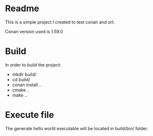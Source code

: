 # Readme

This is a simple project I created to test conan and ort.

Conan version used is 1.59.0

# Build

In order to build the project:

- mkdir build/
- cd build/
- conan install ..
- cmake ..
- make ..

# Execute file

The generate hello world executable will be located in build/bin/ folder.